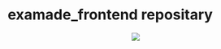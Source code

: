 # examade_frontend  repositary
<p align="center">
  <img src="https://app.buddy.works/balu2001gmaps/examade-frontend/pipelines/pipeline/386139/badge.svg?token=c472aa8d533e55447d9645bfea27622b3f55683bbd90cb49803ec72cda77e40d" />
</p>

